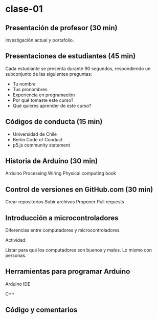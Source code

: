 # clase-01

## Presentación de profesor (30 min)

Investigación actual y portafolio.

## Presentaciones de estudiantes (45 min)

Cada estudiante se presenta durante 90 segundos, respondiendo un subconjunto de las siguientes preguntas:

* Tu nombre
* Tus pronombres
* Experiencia en programación
* Por qué tomaste este curso?
* Qué quieres aprender de este curso?

## Códigos de conducta (15 min)

* Universidad de Chile
* Berlin Code of Conduct
* p5.js community statement

## Historia de Arduino (30 min)

Arduino
Processing
Wiring
Physical computing book

## Control de versiones en GitHub.com (30 min)

Crear repositorios
Subir archivos
Proponer 
Pull requests

## Introducción a microcontroladores

Diferencias entre computadores y microcontroladores.

Actividad: 

Listar para qué los computadores son buenos y malos.
Lo mismo con personas.

## Herramientas para programar Arduino

Arduino IDE

C++

## Código y comentarios


